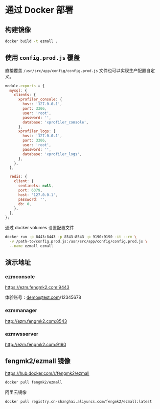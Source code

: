 # 通过 Docker 部署

## 构建镜像

```bash
docker build -t ezmall .
```

## 使用 `config.prod.js` 覆盖

直接覆盖 `/usr/src/app/config/config.prod.js` 文件也可以实现生产配置自定义。

```js
module.exports = {
  mysql: {
    clients: {
      xprofiler_console: {
        host: '127.0.0.1',
        port: 3306,
        user: 'root',
        password: '',
        database: 'xprofiler_console',
      },
      xprofiler_logs: {
        host: '127.0.0.1',
        port: 3306,
        user: 'root',
        password: '',
        database: 'xprofiler_logs',
      },
    },
  },

  redis: {
    client: {
      sentinels: null,
      port: 6379,
      host: '127.0.0.1',
      password: '',
      db: 0,
    },
  },
};
```

通过 docker volumes 设置配置文件

```bash
docker run -p 8443:8443 -p 8543:8543 -p 9190:9190 -it --rm \
  -v /path-to/config.prod.js:/usr/src/app/config/config.prod.js \
  --name ezmall ezmall
```

## 演示地址

### ezmconsole

https://ezm.fengmk2.com:9443

体验账号：demo@test.com/12345678

### ezmmanager

http://ezm.fengmk2.com:8543

### ezmwsserver

http://ezm.fengmk2.com:9190

## fengmk2/ezmall 镜像

https://hub.docker.com/r/fengmk2/ezmall

```bash
docker pull fengmk2/ezmall
```

阿里云镜像

```bash
docker pull registry.cn-shanghai.aliyuncs.com/fengmk2/ezmall:latest
```
